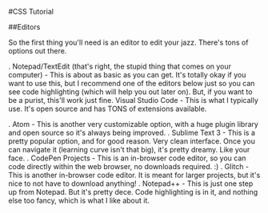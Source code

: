 #CSS Tutorial

##Editors

So the first thing you'll need is an editor to edit your jazz. There's tons of options out there.

. Notepad/TextEdit (that's right, the stupid thing that comes on your computer) - This is about as basic as you can get. It's totally okay if you want to use this, but I recommend one of the editors below just so you can see code highlighting (which will help you out later on). But, if you want to be a purist, this'll work just fine.
Visual Studio Code - This is what I typically use. It's open source and has TONS of extensions available.

. Atom - This is another very customizable option, with a huge plugin library and open source so it's always being improved.
. Sublime Text 3 - This is a pretty popular option, and for good reason. Very clean interface. Once you can navigate it (learning curve isn't that big), it's pretty dreamy. Like your face.
. CodePen Projects - This is an in-browser code editor, so you can code directly within the web browser, no downloads required. :)
. Glitch - This is another in-browser code editor. It is meant for larger projects, but it's nice to not have to download anything!
. Notepad++ - This is just one step up from Notepad. But it's pretty dece. Code highlighting is in it, and nothing else too fancy, which is what I like about it.
